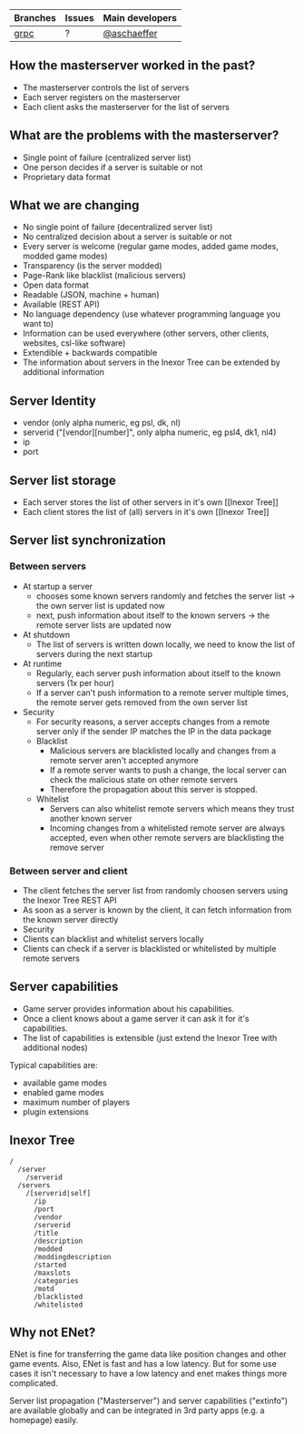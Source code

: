 Branches | Issues | Main developers
-------- | ------ | ---
[grpc](/inexor-game/code/tree/grpc) | ? | [@aschaeffer](/aschaeffer)

## How the masterserver worked in the past?

* The masterserver controls the list of servers
* Each server registers on the masterserver
* Each client asks the masterserver for the list of servers

## What are the problems with the masterserver?

* Single point of failure (centralized server list)
* One person decides if a server is suitable or not
* Proprietary data format

## What we are changing

* No single point of failure (decentralized server list)
* No centralized decision about a server is suitable or not
 * Every server is welcome (regular game modes, added game modes, modded game modes)
 * Transparency (is the server modded)
 * Page-Rank like blacklist (malicious servers)
* Open data format
 * Readable (JSON, machine + human)
 * Available (REST API)
 * No language dependency (use whatever programming language you want to)
 * Information can be used everywhere (other servers, other clients, websites, csl-like software)
 * Extendible + backwards compatible
  * The information about servers in the Inexor Tree can be extended by additional information

## Server Identity

* vendor (only alpha numeric, eg psl, dk, nl)
* serverid ("[vendor][number]", only alpha numeric, eg psl4, dk1, nl4)
* ip
* port

## Server list storage

* Each server stores the list of other servers in it's own [[Inexor Tree]]
* Each client stores the list of (all) servers in it's own [[Inexor Tree]]

## Server list synchronization

### Between servers

* At startup a server
  * chooses some known servers randomly and fetches the server list -> the own server list is updated now
  * next, push information about itself to the known servers -> the remote server lists are updated now
* At shutdown
  * The list of servers is written down locally, we need to know the list of servers during the next startup
* At runtime
  * Regularly, each server push information about itself to the known servers (1x per hour)
  * If a server can't push information to a remote server multiple times, the remote server gets removed from the own server list
* Security
  * For security reasons, a server accepts changes from a remote server only if the sender IP matches the IP in the data package
  * Blacklist
    * Malicious servers are blacklisted locally and changes from a remote server aren't accepted anymore
    * If a remote server wants to push a change, the local server can check the malicious state on other remote servers
    * Therefore the propagation about this server is stopped.
  * Whitelist
    * Servers can also whitelist remote servers which means they trust another known server
    * Incoming changes from a whitelisted remote server are always accepted, even when other remote servers are blacklisting the remove server

### Between server and client

* The client fetches the server list from randomly choosen servers using the Inexor Tree REST API
* As soon as a server is known by the client, it can fetch information from the known server directly
* Security
 * Clients can blacklist and whitelist servers locally
 * Clients can check if a server is blacklisted or whitelisted by multiple remote servers

## Server capabilities

* Game server provides information about his capabilities.
* Once a client knows about a game server it can ask it for it's capabilities.
* The list of capabilities is extensible (just extend the Inexor Tree with additional nodes)

Typical capabilities are:

* available game modes
* enabled game modes
* maximum number of players
* plugin extensions

## Inexor Tree

    /
      /server
        /serverid
      /servers
        /[serverid|self]
          /ip
          /port
          /vendor
          /serverid
          /title
          /description
          /modded
          /moddingdescription
          /started
          /maxslots
          /categories
          /motd
          /blacklisted
          /whitelisted

## Why not ENet?

ENet is fine for transferring the game data like position changes and other game events. Also, ENet is fast and has a low latency. But for some use cases it isn't necessary to have a low latency and enet makes things more complicated.

Server list propagation ("Masterserver") and server capabilities ("extinfo") are available globally and can be integrated in 3rd party apps (e.g. a homepage) easily.

